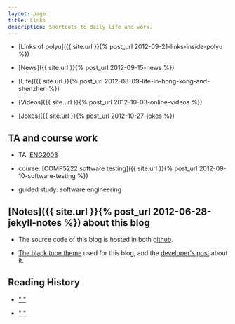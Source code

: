 ```yaml
---
layout: page
title: Links
description: Shortcuts to daily life and work. 
---
```

    
+ [Links of polyu]({{ site.url }}{% post_url 2012-09-21-links-inside-polyu %})      

+ [News]({{ site.url }}{% post_url 2012-09-15-news %})      

+ [Life]({{ site.url }}{% post_url 2012-08-09-life-in-hong-kong-and-shenzhen %})     

+ [Videos]({{ site.url }}{% post_url 2012-10-03-online-videos %})

+ [Jokes]({{ site.url }}{% post_url 2012-10-27-jokes %})
     
## TA and course work      

+ TA: [ENG2003](https://github.com/quxiaofeng/eng2003)     

+ course: [COMP5222 software testing]({{ site.url }}{% post_url 2012-09-10-software-testing %})     

+ guided study: software engineering     

## [Notes]({{ site.url }}{% post_url 2012-06-28-jekyll-notes %}) about this blog    

+ The source code of this blog is hosted in both [github](https://github.com/quxiaofeng/csxfqu).    

+ [The black tube theme](https://github.com/pizn/blogTheme) used for this blog, and the [developer's post](http://www.pizn.me/2012/05/04/the-jekyll-blog-theme-black-cube.html) about it.    
    
     
## Reading History      
    
<script type="text/javascript" src="http://www.douban.com/service/badge/gBlueBird/?show=collection&amp;select=random&amp;n=18&amp;columns=6&amp;hidelogo=yes&amp;cat=book" ></script>    
    
+ ["      "](http://www.tokyo-247.net/)

+ ["      "](http://scandal-base.blogspot.hk/)

